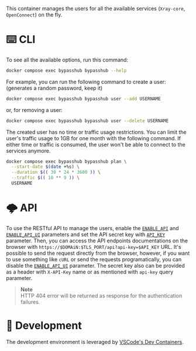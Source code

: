 This container manages the users for all the available services (`Xray-core`, `OpenConnect`) on the fly.

# ⌨️ CLI

To see all the available options, run this command:

```bash
docker compose exec bypasshub bypasshub --help
```

For example, you can run the following command to create a user: (generates a random password, keep it)

```bash
docker compose exec bypasshub bypasshub user --add USERNAME
```

or, for removing a user:

```bash
docker compose exec bypasshub bypasshub user --delete USERNAME
```

The created user has no time or traffic usage restrictions. You can limit the user's traffic usage to 1GB for one month with the following command. If either time or traffic is consumed, the user won't be able to connect to the services anymore.

```bash
docker compose exec bypasshub bypasshub plan \
  --start-date $(date +%s) \
  --duration $(( 30 * 24 * 3600 )) \
  --traffic $(( 10 ** 9 )) \
  USERNAME
```

# 🌩️ API

To use the RESTful API to manage the users, enable the [`ENABLE_API`](../README.md#ENABLE_API) and [`ENABLE_API_UI`](../README.md#ENABLE_API_UI) parameters and set the API secret key with [`API_KEY`](../README.md#API_KEY) parameter. Then, you can access the API endpoints documentations on the browser with `https://$DOMAiN:$TLS_PORT/api?api-key=$API_KEY` URL. It's possible to send the request directly from the browser, however, if you want to use something like `cURL` or send the requests programatically, you can disable the [`ENABLE_API_UI`](../README.md#ENABLE_API_UI) parameter. The secret key also can be provided as a header with `X-API-Key` name or as mentioned with `api-key` query parameter.

> **Note**  
> HTTP 404 error will be returned as response for the authentication failures.

# 🔨 Development

The development environment is leveraged by [VSCode's Dev Containers](https://code.visualstudio.com/docs/devcontainers/containers).
